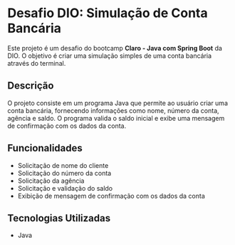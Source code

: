 # Desafio DIO: Simulação de Conta Bancária

Este projeto é um desafio do bootcamp **Claro - Java com Spring Boot** da DIO. O objetivo é criar uma simulação simples de uma conta bancária através do terminal.

## Descrição

O projeto consiste em um programa Java que permite ao usuário criar uma conta bancária, fornecendo informações como nome, número da conta, agência e saldo. O programa valida o saldo inicial e exibe uma mensagem de confirmação com os dados da conta.

## Funcionalidades

- Solicitação de nome do cliente
- Solicitação do número da conta
- Solicitação da agência
- Solicitação e validação do saldo
- Exibição de mensagem de confirmação com os dados da conta

## Tecnologias Utilizadas

- Java
